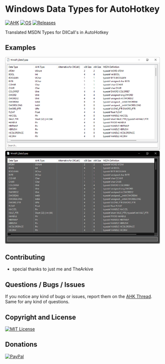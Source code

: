 # Windows Data Types for AutoHotkey
[![AHK](https://img.shields.io/badge/ahk-2.0--beta.3-C3D69B.svg?style=flat-square)]()
[![OS](https://img.shields.io/badge/os-windows-C3D69B.svg?style=flat-square)]()
[![Releases](https://img.shields.io/github/downloads/jNizM/AutoHotkey_MSDN_Types/total.svg?style=flat-square&color=95B3D7)](https://github.com/jNizM/AutoHotkey_MSDN_Types/releases)

Translated MSDN Types for DllCall's in AutoHotkey


## Examples
![WinAPI_DataTypes](img/WinAPI_DataTypes.png)
![WinAPI_DataTypes_Dark](img/WinAPI_DataTypes_Dark.png)


## Contributing
* special thanks to just me and TheArkive


## Questions / Bugs / Issues
If you notice any kind of bugs or issues, report them on the [AHK Thread](https://www.autohotkey.com/boards/viewtopic.php?t=99817). Same for any kind of questions.


## Copyright and License
[![MIT License](https://img.shields.io/github/license/jNizM/AutoHotkey_MSDN_Types.svg?style=flat-square&color=C3D69B)](LICENSE)


## Donations
[![PayPal](https://img.shields.io/badge/paypal-donate-B2A2C7.svg?style=flat-square)](https://www.paypal.me/smithz)